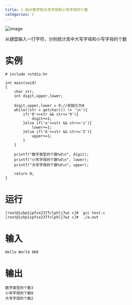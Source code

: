 ```yaml
---
title: C-统计数字和大写字母和小写字母的个数
categories: C
---
```


![image](https://upload-images.jianshu.io/upload_images/15325592-d6cffd43e00f9001?imageMogr2/auto-orient/strip%7CimageView2/2/w/1240)
<!-- more -->

从键盘输入一行字符，分别统计其中大写字母和小写字母的个数
# 实例
```
# include <stdio.h>

int main(void)
{
	char str;
	int digit,upper,lower;

	digit,upper,lower = 0;//初始化为0
	while((str = getchar()) != '\n'){
		if('0'<=str && str<='9'){
			digit+=1;
		}else if('a'<=str && str<='z'){
			lower+=1;
		}else if('A'<=str && str<='Z'){
			upper+=1;
		}
	}

	printf("数字类型的个数%d\n", digit);
	printf("小写字母的个数%d\n", lower);
	printf("大写字母的个数%d\n", upper);

	return 0;
}
```
# 运行
```
[root@izbp1ipfxx237fclphlj7wz c]#  gcc test.c
[root@izbp1ipfxx237fclphlj7wz c]#  ./a.out
```
# 输入
```
Hello World 666
```
# 输出
```
数字类型的个数3
小写字母的个数8
大写字母的个数2
```
